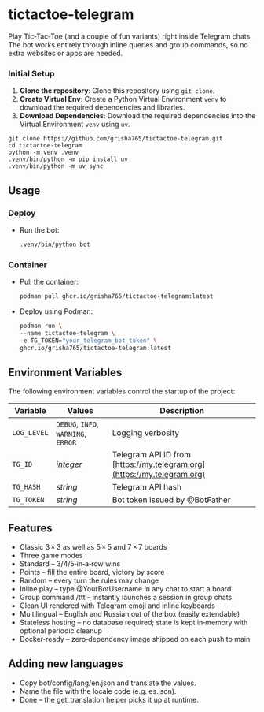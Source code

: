 # tictactoe-telegram

Play Tic‑Tac‑Toe (and a couple of fun variants) right inside Telegram chats. The bot works entirely through inline queries and group commands, so no extra websites or apps are needed.

### Initial Setup

1. **Clone the repository**: Clone this repository using `git clone`.
2. **Create Virtual Env**: Create a Python Virtual Environment `venv` to download the required dependencies and libraries.
3. **Download Dependencies**: Download the required dependencies into the Virtual Environment `venv` using `uv`.

```shell
git clone https://github.com/grisha765/tictactoe-telegram.git
cd tictactoe-telegram
python -m venv .venv
.venv/bin/python -m pip install uv
.venv/bin/python -m uv sync
```

## Usage

### Deploy

- Run the bot:
  ```bash
  .venv/bin/python bot
  ```

### Container

- Pull the container:
    ```bash
    podman pull ghcr.io/grisha765/tictactoe-telegram:latest
    ```

- Deploy using Podman:
    ```bash
    podman run \
    --name tictactoe-telegram \
    -e TG_TOKEN="your_telegram_bot_token" \
    ghcr.io/grisha765/tictactoe-telegram:latest
    ```

## Environment Variables

The following environment variables control the startup of the project:

| Variable       | Values                              | Description                                                             |
| -------------- | ----------------------------------- | ----------------------------------------------------------------------- |
| `LOG_LEVEL`    | `DEBUG`, `INFO`, `WARNING`, `ERROR` | Logging verbosity                                                       |
| `TG_ID`        | *integer*                           | Telegram API ID from [https://my.telegram.org](https://my.telegram.org) |
| `TG_HASH`      | *string*                            | Telegram API hash                                                       |
| `TG_TOKEN`     | *string*                            | Bot token issued by @BotFather                                          |

## Features

- Classic 3 × 3 as well as 5 × 5 and 7 × 7 boards
- Three game modes
- Standard – 3/4/5‑in‑a‑row wins
- Points – fill the entire board, victory by score
- Random – every turn the rules may change
- Inline play – type @YourBotUsername in any chat to start a board
- Group command /ttt – instantly launches a session in group chats
- Clean UI rendered with Telegram emoji and inline keyboards
- Multilingual – English and Russian out of the box (easily extendable)
- Stateless hosting – no database required; state is kept in‑memory with optional periodic cleanup
- Docker‑ready – zero‑dependency image shipped on each push to main

## Adding new languages

- Copy bot/config/lang/en.json and translate the values.
- Name the file with the locale code (e.g. es.json).
- Done – the get_translation helper picks it up at runtime.
